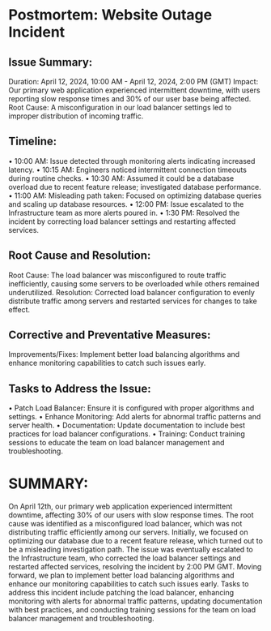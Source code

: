 # Postmortem: Website Outage Incident

## Issue Summary:
Duration: April 12, 2024, 10:00 AM - April 12, 2024, 2:00 PM (GMT)
Impact: Our primary web application experienced intermittent downtime, with users reporting slow response times and 30% of our user base being affected.
Root Cause: A misconfiguration in our load balancer settings led to improper distribution of incoming traffic.

## Timeline:
•	10:00 AM: Issue detected through monitoring alerts indicating increased latency.
•	10:15 AM: Engineers noticed intermittent connection timeouts during routine checks.
•	10:30 AM: Assumed it could be a database overload due to recent feature release; investigated database performance.
•	11:00 AM: Misleading path taken: Focused on optimizing database queries and scaling up database resources.
•	12:00 PM: Issue escalated to the Infrastructure team as more alerts poured in.
•	1:30 PM: Resolved the incident by correcting load balancer settings and restarting affected services.

## Root Cause and Resolution:
Root Cause: The load balancer was misconfigured to route traffic inefficiently, causing some servers to be overloaded while others remained underutilized.
Resolution: Corrected load balancer configuration to evenly distribute traffic among servers and restarted services for changes to take effect.

## Corrective and Preventative Measures:
Improvements/Fixes: Implement better load balancing algorithms and enhance monitoring capabilities to catch such issues early.


## Tasks to Address the Issue:
•	Patch Load Balancer: Ensure it is configured with proper algorithms and settings.
•	Enhance Monitoring: Add alerts for abnormal traffic patterns and server health.
•	Documentation: Update documentation to include best practices for load balancer configurations.
•	Training: Conduct training sessions to educate the team on load balancer management and troubleshooting.

# SUMMARY:
On April 12th, our primary web application experienced intermittent downtime, affecting 30% of our users with slow response times. The root cause was identified as a misconfigured load balancer, which was not distributing traffic efficiently among our servers. Initially, we focused on optimizing our database due to a recent feature release, which turned out to be a misleading investigation path. The issue was eventually escalated to the Infrastructure team, who corrected the load balancer settings and restarted affected services, resolving the incident by 2:00 PM GMT.
Moving forward, we plan to implement better load balancing algorithms and enhance our monitoring capabilities to catch such issues early. Tasks to address this incident include patching the load balancer, enhancing monitoring with alerts for abnormal traffic patterns, updating documentation with best practices, and conducting training sessions for the team on load balancer management and troubleshooting.
